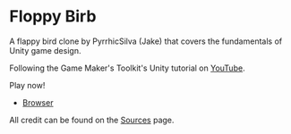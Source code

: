 # Floppy Birb 

A flappy bird clone by PyrrhicSilva (Jake) that covers the fundamentals of Unity game design.

Following the Game Maker's Toolkit's Unity tutorial on [YouTube](https://www.youtube.com/watch?v=XtQMytORBmM).

Play now! 
* [Browser](https://pyrrhicshadow.github.io/floppy-birb/Builds/Floppy%20Birb%20WebGL/index.html)

All credit can be found on the [Sources](https://pyrrhicshadow.github.io/floppy-birb/sources) page.
